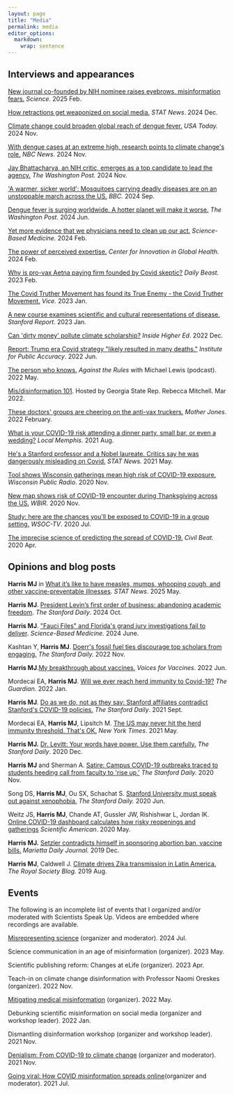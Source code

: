 ```yaml
---
layout: page
title: "Media"
permalink: media
editor_options: 
  markdown: 
    wrap: sentence
---
```


## Interviews and appearances
[New journal co-founded by NIH nominee raises eyebrows, misinformation fears.](https://www.science.org/content/article/new-journal-co-founded-nih-nominee-raises-eyebrows-misinformation-fears) *Science*. 2025 Feb.

[How retractions get weaponized on social media.](https://www.statnews.com/2024/12/24/science-journal-retractions-new-study-looks-at-retraction-misinformation-covid/) *STAT News*. 2024 Dec.

[Climate change could broaden global reach of dengue fever.](https://www.usatoday.com/story/news/health/2024/11/17/climate-change-dengue-fever-record-mosquitoes/76222263007/) *USA Today.* 2024 Nov.

[With dengue cases at an extreme high, research points to climate change's role.](https://www.nbcnews.com/health/health-news/dengue-fever-climate-change-rcna179629) *NBC News.* 2024 Nov.

[Jay Bhattacharya, an NIH critic, emerges as a top candidate to lead the agency.](https://www.washingtonpost.com/health/2024/11/16/nih-director-jay-bhattacharya-covid-great-barrington-declaration/) *The Washington Post.* 2024 Nov.

['A warmer, sicker world': Mosquitoes carrying deadly diseases are on an unstoppable march across the US.](https://www.bbc.com/future/article/20240925-why-mosquitoes-are-thriving-in-a-warmer-world) *BBC.* 2024 Sep.

[Dengue fever is surging worldwide. A hotter planet will make it worse.](https://www.washingtonpost.com/health/2024/06/30/dengue-puerto-rico-mosquito-climate-change/)
*The Washington Post.* 2024 Jun.

[Yet more evidence that we physicians need to clean up our act.](https://sciencebasedmedicine.org/yet-more-evidence-that-we-physicians-need-to-clean-up-our-act/)
*Science-Based Medicine.* 2024 Feb.

[The power of perceived expertise.](https://globalhealth.stanford.edu/research/the-power-of-perceived-expertise-in-health-communication.html/)
*Center for Innovation in Global Health.* 2024 Feb.

[Why is pro-vax Aetna paying firm founded by Covid skeptic?](https://www.thedailybeast.com/dr-eli-david-covid-conspiracy-theorist-on-twitter-linked-to-aetna-and-cvs)
*Daily Beast.* 2023 Feb.

[The Covid Truther Movement has found its True Enemy - the Covid Truther Movement.](https://www.vice.com/en/article/g5va5x/robert-w-malone-stew-peters-lawsuit-covid)
*Vice.* 2023 Jan.

[A new course examines scientific and cultural representations of disease.](https://news.stanford.edu/report/2023/01/03/students-examine-scientific-cultural-representations-disease/)
*Stanford Report*.
2023 Jan.

[Can 'dirty money' pollute climate scholarship?](https://www.reuters.com/article/us-health-coronavirus-usa-economy-idUSKBN2BH1DK)
*Inside Higher Ed*.
2022 Dec.

[Report: Trump era Covid strategy "likely resulted in many deaths."](https://accuracy.org/release/report-trump-era-covid-strategy-likely-resulted-in-many-deaths/) *Institute for Public Accuracy*.
2022 Jun.

[The person who knows.](https://www.pushkin.fm/podcasts/against-the-rules/the-person-who-knows)
*Against the Rules* with Michael Lewis (podcast).
2022 May.

[Mis/disinformation 101](https://fb.watch/bx49crK-zi/).
Hosted by Georgia State Rep. Rebecca Mitchell.
Mar 2022.

[These doctors' groups are cheering on the anti-vax truckers.](https://www.motherjones.com/politics/2022/02/ottawa-convoy-protest-promoters-elite-medical-credentials-financial-incentives-astroturf-libertarian/)
*Mother Jones*.
2022 February.

[What is your COVID-19 risk attending a dinner party, small bar, or even a wedding?](https://www.localmemphis.com/article/news/health/coronavirus/what-is-your-covid-19-risk-attending-a-dinner-party-small-bar-or-even-a-wedding/522-6bd9cf89-1667-40b5-b0b5-ecee09271c02)
*Local Memphis*.
2021 Aug.

[He's a Stanford professor and a Nobel laureate. Critics say he was dangerously misleading on Covid.](https://www.statnews.com/2021/05/24/stanford-professor-and-nobel-laureate-critics-say-he-was-dangerously-misleading-on-covid/)
*STAT News.* 2021 May.

[Tool shows Wisconsin gatherings mean high risk of COVID-19 exposure.](https://www.wpr.org/tool-shows-wisconsin-gatherings-mean-high-risk-covid-19-exposure)
*Wisconsin Public Radio*.
2020 Nov.

[New map shows risk of COVID-19 encounter during Thanksgiving across the US.](https://www.wbir.com/article/news/health/coronavirus/new-map-shows-risk-of-covid-19-encounter-during-thanksgiving/51-3059bbf5-f225-4cfc-8cd2-09634784cfa9)
*WBIR*.
2020 Nov.

[Study: here are the chances you'll be exposed to COVID-19 in a group setting.](https://www.wsoctv.com/news/local/group-100-people-meck-co-theres-98-chance-1-person-has-covid-19-study-says/AHH5ACRIZNBARPJX3K7WP4SOBM/)
*WSOC-TV*.
2020 Jul.

[The imprecise science of predicting the spread of COVID-19.](https://www.civilbeat.org/2020/04/the-imprecise-science-of-predicting-the-spread-of-covid-19/)
*Civil Beat*.
2020 Apr.

## Opinions and blog posts
**Harris MJ** in [What it’s like to have measles, mumps, whooping cough, and other vaccine-preventable illnesses](https://www.statnews.com/2025/05/10/what-it-is-like-to-have-measles-rubella-polio-pertussis-first-person-patient-stories/). *STAT News*. 2025 May. 

**Harris MJ**. [President Levin’s first order of business: abandoning academic freedom](https://stanforddaily.com/2024/10/03/from-the-community-levin-academic-freedom/). *The Stanford Daily*. 2024 Oct.

**Harris MJ**.
["Fauci Files" and Florida's grand jury investigations fail to deliver](https://sciencebasedmedicine.org/fauci-files-and-floridas-grand-jury-investigations-fail-to-deliver/).
*Science-Based Medicine.* 2024 June.

Kashtan Y, **Harris MJ**. [Doerr's fossil fuel ties discourage top scholars from engaging.](https://stanforddaily.com/2022/11/17/from-the-community-doerrs-fossil-fuel-ties-discourage-top-scholars-from-engaging/)
*The Stanford Daily.* 2022 Nov.

**Harris MJ**.[My breakthrough about vaccines.](https://www.voicesforvaccines.org/my-pertussis-breakthrough/)
*Voices for Vaccines*.
2022 Jun.

Mordecai EA, **Harris MJ**. [Will we ever reach herd immunity to Covid-19?](https://www.theguardian.com/commentisfree/2022/jan/10/herd-immunity-threshold-covid-new-variants)
*The Guardian.* 2022 Jan.

**Harris MJ**. [Do as we do, not as they say: Stanford affiliates contradict Stanford's COVID-19 policies.](https://stanforddaily.com/2021/09/05/do-as-we-do-not-as-they-say/)
*The Stanford Daily*.
2021 Sept.

Mordecai EA, **Harris MJ**, Lipsitch M. [The US may never hit the herd immunity threshold. That's OK.](https://www.nytimes.com/2021/05/28/opinion/herd-immunity-covid-us.html) *New York Times*.
2021 May.

**Harris MJ.** [Dr. Levitt: Your words have power. Use them carefully.](https://stanforddaily.com/2020/12/13/dr-levitt-your-words-have-power-use-them-carefully/)
*The Stanford Daily*.
2020 Dec.

**Harris MJ** and Sherman A. [Satire: Campus COVID-19 outbreaks traced to students heeding call from faculty to 'rise up.'](https://stanforddaily.com/2020/11/19/campus-covid-19-outbreaks-traced-to-students-heeding-call-from-faculty-to-rise-up/) *The Stanford Daily.* 2020 Nov.

Song DS, **Harris MJ**, Ou SX, Schachat S. [Stanford University must speak out against xenophobia.](https://stanforddaily.com/2020/06/19/stanford-university-must-speak-out-against-xenophobia/)
*The Stanford Daily.* 2020 Jun.

Weitz JS, **Harris MJ**, Chande AT, Gussler JW, Rishishwar L, Jordan IK. [Online COVID-19 dashboard calculates how risky reopenings and gatherings](https://blogs.scientificamerican.com/observations/online-covid-19-dashboard-calculates-how-risky-reopenings-and-gatherings-can-be/) *Scientific American*.
2020 May.

**Harris MJ.** [Setzler contradicts himself in sponsoring abortion ban, vaccine bills.](https://www.mdjonline.com/opinion/letters_to_editor/setzler-contradicts-himself-in-sponsoring-abortion-ban-vaccine-bills/article_11548f66-1bc0-11ea-a4bb-4f6be9415f44.html)
*Marietta Daily Journal.* 2019 Dec.

**Harris MJ**, Caldwell J. [Climate drives Zika transmission in Latin America.](https://royalsociety.org/blog/2019/08/zika-transmission/)
*The Royal Society Blog.* 2019 Aug.

## Events

The following is an incomplete list of events that I organized and/or moderated with Scientists Speak Up.
Videos are embedded where recordings are available.

[Misrepresenting science](https://www.youtube.com/watch?v=fIWzRwkyriI) (organizer and moderator).
2024 Jul.

Science communication in an age of misinformation (organizer).
2023 May.

Scientific publishing reform: Changes at eLife (organizer).
2023 Apr.

Teach-in on climate change disinformation with Professor Naomi Oreskes (organizer).
2022 Nov.

[Mitigating medical misinformation](https://www.youtube.com/watch?v=vXYHrAyzAVA&feature=emb_logo) (organizer).
2022 May.

Debunking scientific misinformation on social media (organizer and workshop leader).
2022 Jan.

Dismantling disinformation workshop (organizer and workshop leader).
2021 Nov.

[Denialism: From COVID-19 to climate change](https://www.youtube.com/watch?v=BYKmicpgxzw) (organizer and moderator).
2021 Nov.

[Going viral: How COVID misinformation spreads online](https://www.youtube.com/watch?v=BYKmicpgxzw)(organizer and moderator).
2021 Jul.
